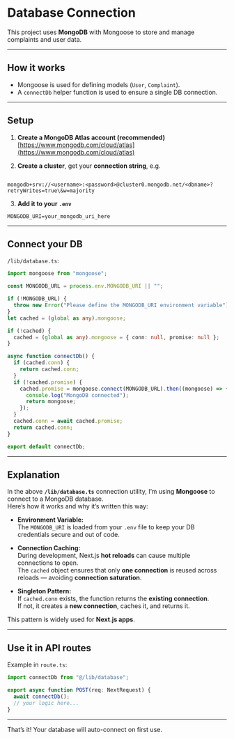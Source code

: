 #  Database Connection

This project uses **MongoDB** with Mongoose to store and manage complaints and user data.

---

## **How it works**

- Mongoose is used for defining models (`User`, `Complaint`).
- A `connectDb` helper function is used to ensure a single DB connection.

---

## **Setup**

1. **Create a MongoDB Atlas account (recommended)**  
   [https://www.mongodb.com/cloud/atlas](https://www.mongodb.com/cloud/atlas)

2. **Create a cluster**, get your **connection string**, e.g.

```

mongodb+srv://<username>:<password>@cluster0.mongodb.net/<dbname>?retryWrites=true\&w=majority

```

3. **Add it to your `.env`**

```env
MONGODB_URI=your_mongodb_uri_here
```

---

## **Connect your DB**

`/lib/database.ts`:

```ts
import mongoose from "mongoose";

const MONGODB_URL = process.env.MONGODB_URI || "";

if (!MONGODB_URL) {
  throw new Error("Please define the MONGODB_URI environment variable");
}
let cached = (global as any).mongoose;

if (!cached) {
  cached = (global as any).mongoose = { conn: null, promise: null };
}

async function connectDb() {
  if (cached.conn) {
    return cached.conn;
  }
  if (!cached.promise) {
    cached.promise = mongoose.connect(MONGODB_URL).then((mongoose) => {
      console.log("MongoDB connected");
      return mongoose;
    });
  }
  cached.conn = await cached.promise;
  return cached.conn;
}

export default connectDb;
```

---

## **Explanation**

In the above **`/lib/database.ts`** connection utility, I’m using **Mongoose** to connect to a MongoDB database.  
Here’s how it works and why it’s written this way:

- **Environment Variable:**  
  The `MONGODB_URI` is loaded from your `.env` file to keep your DB credentials secure and out of code.

- **Connection Caching:**  
  During development, Next.js **hot reloads** can cause multiple connections to open.  
  The `cached` object ensures that only **one connection** is reused across reloads — avoiding **connection saturation**.

- **Singleton Pattern:**  
  If `cached.conn` exists, the function returns the **existing connection**.  
  If not, it creates a **new connection**, caches it, and returns it.

This pattern is widely used for **Next.js apps**.

---

## **Use it in API routes**

Example in `route.ts`:

```ts
import connectDb from "@/lib/database";

export async function POST(req: NextRequest) {
  await connectDb();
  // your logic here...
}
```

---

That’s it!
Your database will auto-connect on first use.
